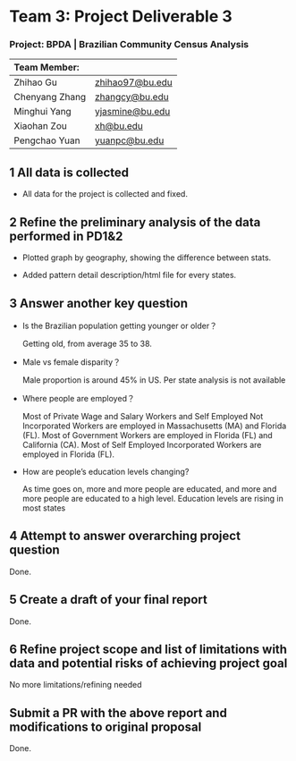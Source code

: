# Team 3: Project Deliverable 3

### Project: BPDA | Brazilian Community Census Analysis

| Team Member:   |                 |
|:-------------- | --------------- |
| Zhihao Gu      | zhihao97@bu.edu |
| Chenyang Zhang | zhangcy@bu.edu  |
| Minghui Yang   | yjasmine@bu.edu |
| Xiaohan Zou    | xh@bu.edu       |
| Pengchao Yuan  | yuanpc@bu.edu   |

## 1 All data is collected

* All data for the project is collected and fixed.

## 2 Refine the preliminary analysis of the data performed in PD1&2

* Plotted graph by geography, showing the difference between stats.

* Added pattern detail description/html file for every states.

## 3 Answer another key question

* Is the Brazilian population getting younger or older？
  
  Getting old, from average 35 to 38.

* Male vs female disparity？
  
  Male proportion is around 45% in US. Per state analysis is not available

* Where people are employed？
  
  Most of Private Wage and Salary Workers and Self Employed Not Incorporated Workers are employed in Massachusetts (MA) and Florida (FL). Most of Government Workers are employed in Florida (FL) and California (CA). Most of Self Employed Incorporated Workers are employed in Florida (FL).
  
* How are people’s education levels changing?
  
  As time goes on, more and more people are educated, and more and more people are educated to a high level. Education levels are rising in most states

## 4 Attempt to answer overarching project question

Done.

## 5 Create a draft of your final report

Done.

## 6 Refine project scope and list of limitations with data and potential risks of achieving project goal

No more limitations/refining needed

## Submit a PR with the above report and modifications to original proposal

Done.
